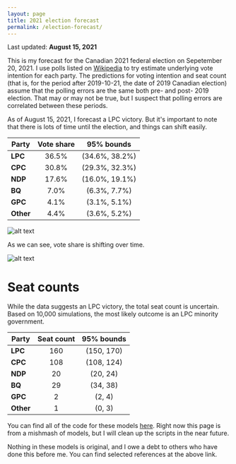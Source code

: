 ```yaml
---
layout: page
title: 2021 election forecast
permalink: /election-forecast/
---
```


Last updated: __August 15, 2021__

This is my forecast for the Canadian 2021 federal election on Sepetember 20, 2021. I use polls listed on [Wikipedia](https://en.wikipedia.org/wiki/Opinion_polling_for_the_2021_Canadian_federal_election) to try estimate underlying vote intention for each party. The predictions for voting intention and seat count (that is, for the period after 2019-10-21, the date of 2019 Canadian election) assume that the polling errors are the same both pre- and post- 2019 election. That may or may not be true, but I suspect that polling errors are correlated between these periods.

As of August 15, 2021, I forecast a LPC victory. But it's important to note that there is lots of time until the election, and things can shift easily. 

|**Party**    | **Vote share**  | **95% bounds**     |
|-------------|:---------------:|:------------------:|
|**LPC**      | 36.5%           | (34.6%, 38.2%)     |
|**CPC**      | 30.8%           | (29.3%, 32.3%)     |
|**NDP**      | 17.6%           | (16.0%, 19.1%)     |
|**BQ**       | 7.0%            | (6.3%, 7.7%)       |
|**GPC**      | 4.1%            | (3.1%, 5.1%)       |
|**Other**    | 4.4%            | (3.6%, 5.2%)       |

![alt text](https://github.com/sjwild/Canandian_Election_2021/raw/main/can_vote_intention_on_election_date.png "Density plot of estimated vote share per party.")

As we can see, vote share is shifting over time. 

![alt text](https://github.com/sjwild/Canandian_Election_2021/raw/main/can_vote_intention_2019_2021.png "Vote share of Canadian parties from 2019 to 2021.")

# Seat counts

While the data suggests an LPC victory, the total seat count is uncertain. Based on 10,000 simulations, the most likely outcome is an LPC minority government.

|**Party**    | **Seat count**  | **95% bounds**     |
|-------------|:---------------:|:------------------:|
|**LPC**      | 160             | (150, 170)         |
|**CPC**      | 108             | (108, 124)         |
|**NDP**      | 20              | (20, 24)           |
|**BQ**       | 29              | (34, 38)           |
|**GPC**      | 2               | (2, 4)             |
|**Other**    | 1               | (0, 3)             |


You can find all of the code for these models [here](https://github.com/sjwild/Canandian_Election_2021/raw/main/can_vote_intention_on_election_date.png). Right now this page is from a mishmash of models, but I will clean up the scripts in the near future. 

Nothing in these models is original, and I owe a debt to others who have done this before me. You can find selected references at the above link.

